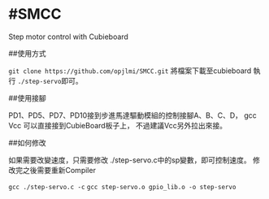 #SMCC
====
Step motor control with Cubieboard


##使用方式

` git clone https://github.com/opjlmi/SMCC.git `
將檔案下載至cubieboard
執行 ` ./step-servo `即可。


##使用接腳

PD1、PD5、PD7、PD10接到步進馬達驅動模組的控制接腳A、B、C、D，
gcc Vcc 可以直接接到CubieBoard板子上，
不過建議Vcc另外拉出來接。


##如何修改

如果需要改變速度，只需要修改 ./step-servo.c中的sp變數，即可控制速度。
修改完之後需要重新Compiler

` gcc ./step-servo.c -c `
` gcc step-servo.o gpio_lib.o -o step-servo `
